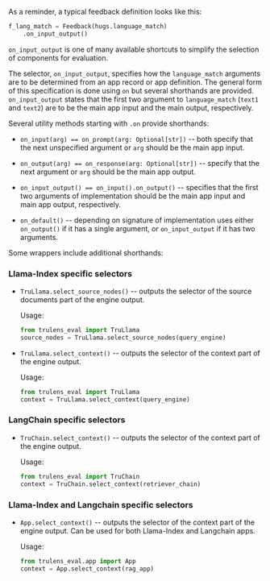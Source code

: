 As a reminder, a typical feedback definition looks like this:

```python
f_lang_match = Feedback(hugs.language_match)
    .on_input_output()
```

`on_input_output` is one of many available shortcuts to simplify the selection of components for evaluation.

The selector, `on_input_output`, specifies how
the `language_match` arguments are to be determined from an app record or app
definition. The general form of this specification is done using `on` but
several shorthands are provided. `on_input_output` states that the first two
argument to `language_match` (`text1` and `text2`) are to be the main app
input and the main output, respectively.

Several utility methods starting with `.on` provide shorthands:

- `on_input(arg) == on_prompt(arg: Optional[str])` -- both specify that the next
  unspecified argument or `arg` should be the main app input.

- `on_output(arg) == on_response(arg: Optional[str])` -- specify that the next
  argument or `arg` should be the main app output.

- `on_input_output() == on_input().on_output()` -- specifies that the first
  two arguments of implementation should be the main app input and main app
  output, respectively.

- `on_default()` -- depending on signature of implementation uses either
  `on_output()` if it has a single argument, or `on_input_output` if it has
  two arguments.

Some wrappers include additional shorthands:

### Llama-Index specific selectors

- `TruLlama.select_source_nodes()` -- outputs the selector of the source
  documents part of the engine output.

  Usage:

  ```python
  from trulens_eval import TruLlama
  source_nodes = TruLlama.select_source_nodes(query_engine)
  ```

- `TruLlama.select_context()` -- outputs the selector of the context part of the engine output.

  Usage:

  ```python
  from trulens_eval import TruLlama
  context = TruLlama.select_context(query_engine)
  ```

### LangChain specific selectors

- `TruChain.select_context()` -- outputs the selector of the context part of the engine output.

  Usage:

  ```python
  from trulens_eval import TruChain
  context = TruChain.select_context(retriever_chain)
  ```

### Llama-Index and Langchain specific selectors

- `App.select_context()` -- outputs the selector of the context part of the engine output. Can be used for both Llama-Index and Langchain apps.

  Usage:

  ```python
  from trulens_eval.app import App
  context = App.select_context(rag_app)
  ```
